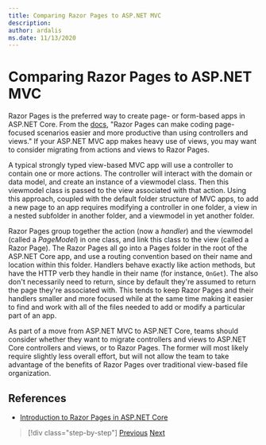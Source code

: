 ```yaml
---
title: Comparing Razor Pages to ASP.NET MVC
description: 
author: ardalis
ms.date: 11/13/2020
---
```


# Comparing Razor Pages to ASP.NET MVC

Razor Pages is the preferred way to create page- or form-based apps in ASP.NET Core. From the [docs](https://docs.microsoft.com/aspnet/core/razor-pages/), "Razor Pages can make coding page-focused scenarios easier and more productive than using controllers and views." If your ASP.NET MVC app makes heavy use of views, you may want to consider migrating from actions and views to Razor Pages.

A typical strongly typed view-based MVC app will use a controller to contain one or more actions. The controller will interact with the domain or data model, and create an instance of a viewmodel class. Then this viewmodel class is passed to the view associated with that action. Using this approach, coupled with the default folder structure of MVC apps, to add a new page to an app requires modifying a controller in one folder, a view in a nested subfolder in another folder, and a viewmodel in yet another folder.

Razor Pages group together the action (now a *handler*) and the viewmodel (called a *PageModel*) in one class, and link this class to the view (called a Razor Page). The Razor Pages all go into a Pages folder in the root of the ASP.NET Core app, and use a routing convention based on their name and location within this folder. Handlers behave exactly like action methods, but have the HTTP verb they handle in their name (for instance, `OnGet`). The also don't necessarily need to return, since by default they're assumed to return the page they're associated with. This tends to keep Razor Pages and their handlers smaller and more focused while at the same time making it easier to find and work with all of the files needed to add or modify a particular part of an app.

As part of a move from ASP.NET MVC to ASP.NET Core, teams should consider whether they want to migrate controllers and views to ASP.NET Core controllers and views, or to Razor Pages. The former will most likely require slightly less overall effort, but will not allow the team to take advantage of the benefits of Razor Pages over traditional view-based file organization.

## References

- [Introduction to Razor Pages in ASP.NET Core](https://docs.microsoft.com/aspnet/core/razor-pages/)

>[!div class="step-by-step"]
>[Previous](routing-differences.md)
>[Next](webapi-differences.md)
